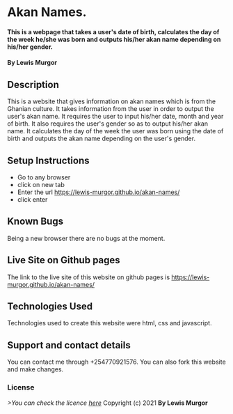 # Akan Names.
#### This is a webpage that takes a user's date of birth, calculates the day of the week he/she was born and outputs his/her akan name depending on his/her gender. 
#### By **Lewis Murgor**
## Description
This is a website that gives information on akan names which is from the Ghanian culture. It takes information from the user in order to output the user's akan name. It requires the user to input his/her date, month and year of birth. It also requires the user's gender so as to output his/her akan name. It calculates the day of the week the user was born using the date of birth and outputs the akan name depending on the user's gender.
## Setup Instructions
* Go to any browser
* click on new tab
* Enter the url https://lewis-murgor.github.io/akan-names/
* click enter
## Known Bugs
Being a new browser there are no bugs at the moment.
## Live Site on Github pages
The link to the live site of this website on github pages is https://lewis-murgor.github.io/akan-names/
## Technologies Used
Technologies used to create this website were html, css and javascript.
## Support and contact details
You can contact me through +254770921576. You can also fork this website and make changes.
### License
*>You can check the licence [here](https://github.com/lewis-murgor/names/blob/master/Licence)*
Copyright (c) 2021 **By Lewis Murgor**